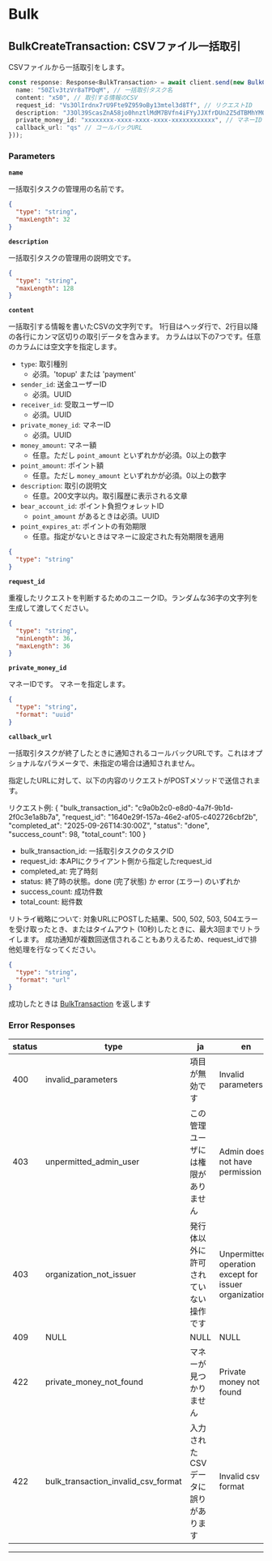 # Bulk

<a name="bulk-create-transaction"></a>
## BulkCreateTransaction: CSVファイル一括取引
CSVファイルから一括取引をします。

```typescript
const response: Response<BulkTransaction> = await client.send(new BulkCreateTransaction({
  name: "50Zlv3tzVr8aTPDqM", // 一括取引タスク名
  content: "xS0", // 取引する情報のCSV
  request_id: "Vs3OlIrdnx7rU9Fte9Z959oBy13mtel3d8Tf", // リクエストID
  description: "J3Ol39ScasZnA58jo0hnztlMdM7BVfn4iFYyJJXfrDUn2Z5dTBMhYMOaLFSQ", // 一括取引の説明
  private_money_id: "xxxxxxxx-xxxx-xxxx-xxxx-xxxxxxxxxxxx", // マネーID
  callback_url: "qs" // コールバックURL
}));
```



### Parameters
**`name`** 
  

一括取引タスクの管理用の名前です。

```json
{
  "type": "string",
  "maxLength": 32
}
```

**`description`** 
  

一括取引タスクの管理用の説明文です。

```json
{
  "type": "string",
  "maxLength": 128
}
```

**`content`** 
  

一括取引する情報を書いたCSVの文字列です。
1行目はヘッダ行で、2行目以降の各行にカンマ区切りの取引データを含みます。
カラムは以下の7つです。任意のカラムには空文字を指定します。

- `type`: 取引種別
  - 必須。'topup' または 'payment'
- `sender_id`: 送金ユーザーID
  - 必須。UUID
- `receiver_id`: 受取ユーザーID
  - 必須。UUID
- `private_money_id`: マネーID
  - 必須。UUID
- `money_amount`: マネー額
  - 任意。ただし `point_amount` といずれかが必須。0以上の数字
- `point_amount`: ポイント額
  - 任意。ただし `money_amount` といずれかが必須。0以上の数字
- `description`: 取引の説明文
  - 任意。200文字以内。取引履歴に表示される文章
- `bear_account_id`: ポイント負担ウォレットID
  - `point_amount` があるときは必須。UUID
- `point_expires_at`: ポイントの有効期限
  - 任意。指定がないときはマネーに設定された有効期限を適用

```json
{
  "type": "string"
}
```

**`request_id`** 
  

重複したリクエストを判断するためのユニークID。ランダムな36字の文字列を生成して渡してください。

```json
{
  "type": "string",
  "minLength": 36,
  "maxLength": 36
}
```

**`private_money_id`** 
  

マネーIDです。 マネーを指定します。

```json
{
  "type": "string",
  "format": "uuid"
}
```

**`callback_url`** 
  

一括取引タスクが終了したときに通知されるコールバックURLです。これはオプショナルなパラメータで、未指定の場合は通知されません。

指定したURLに対して、以下の内容のリクエストがPOSTメソッドで送信されます。

リクエスト例:
 {
  "bulk_transaction_id": "c9a0b2c0-e8d0-4a7f-9b1d-2f0c3e1a8b7a",
  "request_id": "1640e29f-157a-46e2-af05-c402726cbf2b",
  "completed_at": "2025-09-26T14:30:00Z",
  "status": "done",
  "success_count": 98,
  "total_count": 100
}

- bulk_transaction_id: 一括取引タスクのタスクID
- request_id: 本APIにクライアント側から指定したrequest_id
- completed_at: 完了時刻
- status: 終了時の状態。done (完了状態) か error (エラー) のいずれか
- success_count: 成功件数
- total_count: 総件数

リトライ戦略について:
対象URLにPOSTした結果、500, 502, 503, 504エラーを受け取ったとき、またはタイムアウト (10秒)したときに、最大3回までリトライします。
成功通知が複数回送信されることもありえるため、request_idで排他処理を行なってください。

```json
{
  "type": "string",
  "format": "url"
}
```



成功したときは
[BulkTransaction](./responses.md#bulk-transaction)
を返します

### Error Responses
|status|type|ja|en|
|---|---|---|---|
|400|invalid_parameters|項目が無効です|Invalid parameters|
|403|unpermitted_admin_user|この管理ユーザには権限がありません|Admin does not have permission|
|403|organization_not_issuer|発行体以外に許可されていない操作です|Unpermitted operation except for issuer organizations.|
|409|NULL|NULL|NULL|
|422|private_money_not_found|マネーが見つかりません|Private money not found|
|422|bulk_transaction_invalid_csv_format|入力されたCSVデータに誤りがあります|Invalid csv format|



---



